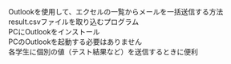 Outlookを使用して、エクセルの一覧からメールを一括送信する方法  
result.csvファイルを取り込むプログラム  
PCにOutlookをインストール  
PCのOutlookを起動する必要はありません  
各学生に個別の値（テスト結果など）を送信するときに便利
